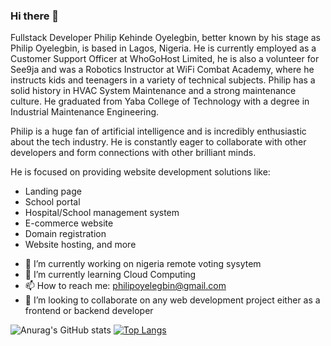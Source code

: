 ### Hi there 👋
Fullstack Developer Philip Kehinde Oyelegbin, better known by his stage as Philip Oyelegbin, is based in Lagos, Nigeria. He is currently employed as a Customer Support Officer at WhoGoHost Limited, he is also a volunteer for See9ja and was a Robotics Instructor at WiFi Combat Academy, where he instructs kids and teenagers in a variety of technical subjects. Philip has a solid history in HVAC System Maintenance and a strong maintenance culture. He graduated from Yaba College of Technology with a degree in Industrial Maintenance Engineering.

Philip is a huge fan of artificial intelligence and is incredibly enthusiastic about the tech industry. He is constantly eager to collaborate with other developers and form connections with other brilliant minds.

He is focused on providing website development solutions like:
* Landing page
* School portal
* Hospital/School management system
* E-commerce website
* Domain registration
* Website hosting, and more

- 🔭 I’m currently working on nigeria remote voting sysytem
- 🌱 I’m currently learning Cloud Computing
- 📫 How to reach me: philipoyelegbin@gmail.com
- 👯 I’m looking to collaborate on any web development project either as a frontend or backend developer

<!--
**PhilipOyelegbin/PhilipOyelegbin** is a ✨ _special_ ✨ repository because its `README.md` (this file) appears on your GitHub profile.

Here are some ideas to get you started:

- 🔭 I’m currently working on ...
- 🌱 I’m currently learning ...
- 👯 I’m looking to collaborate on ...
- 🤔 I’m looking for help with ...
- 💬 Ask me about ...
- 📫 How to reach me: ...
- 😄 Pronouns: ...
- ⚡ Fun fact: ...
-->

![Anurag's GitHub stats](https://github-readme-stats.vercel.app/api?username=philipoyelegbin&show_icons=true&theme=cobalt)
[![Top Langs](https://github-readme-stats.vercel.app/api/top-langs/?username=anuraghazra&layout=compact)](https://github.com/anuraghazra/github-readme-stats)
